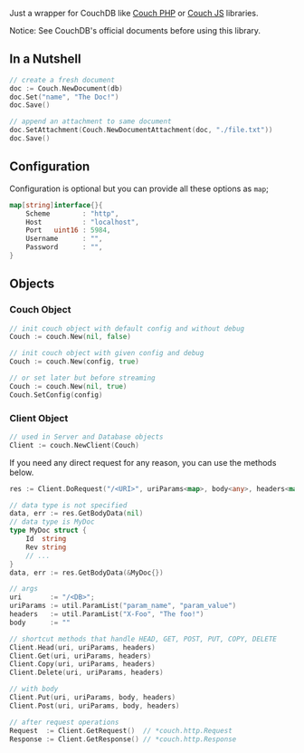 Just a wrapper for CouchDB like [Couch PHP](//github.com/qeremy/couch) or [Couch JS](//github.com/qeremy/couch-js) libraries.

Notice: See CouchDB's official documents before using this library.

## In a Nutshell
```go
// create a fresh document
doc := Couch.NewDocument(db)
doc.Set("name", "The Doc!")
doc.Save()

// append an attachment to same document
doc.SetAttachment(Couch.NewDocumentAttachment(doc, "./file.txt"))
doc.Save()
```

## Configuration
Configuration is optional but you can provide all these options as `map`;
```go
map[string]interface{}{
    Scheme        : "http",
    Host          : "localhost",
    Port   uint16 : 5984,
    Username      : "",
    Password      : "",
}
```
## Objects

### Couch Object
```go
// init couch object with default config and without debug
Couch := couch.New(nil, false)

// init couch object with given config and debug
Couch := couch.New(config, true)

// or set later but before streaming
Couch := couch.New(nil, true)
Couch.SetConfig(config)
```

### Client Object
```go
// used in Server and Database objects
Client := couch.NewClient(Couch)
```

If you need any direct request for any reason, you can use the methods below.

```go
res := Client.DoRequest("/<URI>", uriParams<map>, body<any>, headers<map>)

// data type is not specified
data, err := res.GetBodyData(nil)
// data type is MyDoc
type MyDoc struct {
    Id  string
    Rev string
    // ...
}
data, err := res.GetBodyData(&MyDoc{})

// args
uri       := "/<DB>";
uriParams := util.ParamList("param_name", "param_value")
headers   := util.ParamList("X-Foo", "The foo!")
body      := ""

// shortcut methods that handle HEAD, GET, POST, PUT, COPY, DELETE
Client.Head(uri, uriParams, headers)
Client.Get(uri, uriParams, headers)
Client.Copy(uri, uriParams, headers)
Client.Delete(uri, uriParams, headers)

// with body
Client.Put(uri, uriParams, body, headers)
Client.Post(uri, uriParams, body, headers)

// after request operations
Request  := Client.GetRequest()  // *couch.http.Request
Response := Client.GetResponse() // *couch.http.Response
```
